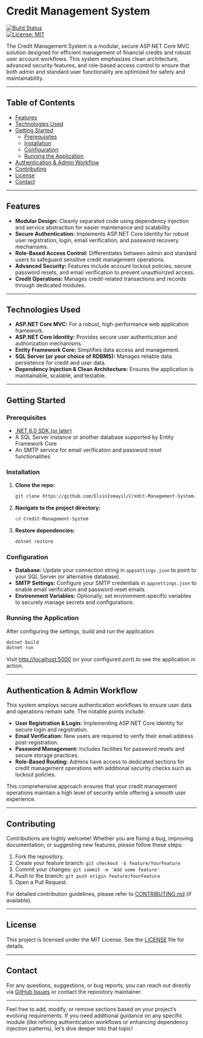 # Credit Management System

[![Build Status](https://img.shields.io/badge/build-passing-brightgreen)](https://github.com/ElvinIsmayil/Credit-Management-System)  
[![License: MIT](https://img.shields.io/badge/License-MIT-blue.svg)](LICENSE)

The Credit Management System is a modular, secure ASP.NET Core MVC solution designed for efficient management of financial credits and robust user account workflows. This system emphasizes clean architecture, advanced security features, and role-based access control to ensure that both admin and standard user functionality are optimized for safety and maintainability.

---

## Table of Contents

- [Features](#features)
- [Technologies Used](#technologies-used)
- [Getting Started](#getting-started)
  - [Prerequisites](#prerequisites)
  - [Installation](#installation)
  - [Configuration](#configuration)
  - [Running the Application](#running-the-application)
- [Authentication & Admin Workflow](#authentication--admin-workflow)
- [Contributing](#contributing)
- [License](#license)
- [Contact](#contact)

---

## Features

- **Modular Design:** Cleanly separated code using dependency injection and service abstraction for easier maintenance and scalability.  
- **Secure Authentication:** Implements ASP.NET Core Identity for robust user registration, login, email verification, and password recovery mechanisms.  
- **Role-Based Access Control:** Differentiates between admin and standard users to safeguard sensitive credit management operations.  
- **Advanced Security:** Features include account lockout policies, secure password resets, and email verification to prevent unauthorized access.  
- **Credit Operations:** Manages credit-related transactions and records through dedicated modules.

---

## Technologies Used

- **ASP.NET Core MVC:** For a robust, high-performance web application framework.  
- **ASP.NET Core Identity:** Provides secure user authentication and authorization mechanisms.  
- **Entity Framework Core:** Simplifies data access and management.  
- **SQL Server (or your choice of RDBMS):** Manages reliable data persistence for credit and user data.
- **Dependency Injection & Clean Architecture:** Ensures the application is maintainable, scalable, and testable.

---

## Getting Started

### Prerequisites

- [.NET 6.0 SDK (or later)](https://dotnet.microsoft.com/download)
- A SQL Server instance or another database supported by Entity Framework Core
- An SMTP service for email verification and password reset functionalities

### Installation

1. **Clone the repo:**

   ```bash
   git clone https://github.com/ElvinIsmayil/Credit-Management-System.git
   ```

2. **Navigate to the project directory:**

   ```bash
   cd Credit-Management-System
   ```

3. **Restore dependencies:**

   ```bash
   dotnet restore
   ```

### Configuration

- **Database:** Update your connection string in `appsettings.json` to point to your SQL Server (or alternative database).
- **SMTP Settings:** Configure your SMTP credentials in `appsettings.json` to enable email verification and password reset emails.
- **Environment Variables:** Optionally, set environment-specific variables to securely manage secrets and configurations.

### Running the Application

After configuring the settings, build and run the application:

```bash
dotnet build
dotnet run
```

Visit [http://localhost:5000](http://localhost:5000) (or your configured port) to see the application in action.

---

## Authentication & Admin Workflow

This system employs secure authentication workflows to ensure user data and operations remain safe. The notable points include:

- **User Registration & Login:** Implementing ASP.NET Core Identity for secure login and registration.
- **Email Verification:** New users are required to verify their email address post-registration.
- **Password Management:** Includes facilities for password resets and secure storage practices.
- **Role-Based Routing:** Admins have access to dedicated sections for credit management operations with additional security checks such as lockout policies.
  
This comprehensive approach ensures that your credit management operations maintain a high level of security while offering a smooth user experience.

---

## Contributing

Contributions are highly welcome! Whether you are fixing a bug, improving documentation, or suggesting new features, please follow these steps:

1. Fork the repository.
2. Create your feature branch: `git checkout -b feature/YourFeature`
3. Commit your changes: `git commit -m 'Add some feature'`
4. Push to the branch: `git push origin feature/YourFeature`
5. Open a Pull Request.

For detailed contribution guidelines, please refer to [CONTRIBUTING.md](CONTRIBUTING.md) (if available).

---

## License

This project is licensed under the MIT License. See the [LICENSE](LICENSE) file for details.

---

## Contact

For any questions, suggestions, or bug reports, you can reach out directly via [GitHub Issues](https://github.com/ElvinIsmayil/Credit-Management-System/issues) or contact the repository maintainer.

---

Feel free to add, modify, or remove sections based on your project’s evolving requirements. If you need additional guidance on any specific module (like refining authentication workflows or enhancing dependency injection patterns), let’s dive deeper into that topic!
